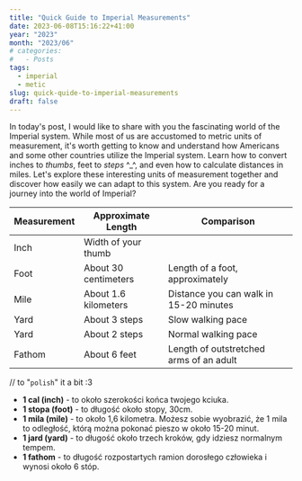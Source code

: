 ```yaml
---
title: "Quick Guide to Imperial Measurements"
date: 2023-06-08T15:16:22+41:00
year: "2023"
month: "2023/06"
# categories:
#   - Posts
tags:
  - imperial
  - metic
slug: quick-quide-to-imperial-measurements
draft: false
---
```


In today's post, I would like to share with you the fascinating world of the Imperial system. While most of us are accustomed to metric units of measurement, it's worth getting to know and understand how Americans and some other countries utilize the Imperial system. Learn how to convert inches to _thumbs_, feet to _steps_ ^\_^, and even how to calculate distances in miles. Let's explore these interesting units of measurement together and discover how easily we can adapt to this system. Are you ready for a journey into the world of Imperial?

| Measurement | Approximate Length   | Comparison                              |
| ----------- | -------------------- | --------------------------------------- |
| Inch        | Width of your thumb  |                                         |
| Foot        | About 30 centimeters | Length of a foot, approximately         |
| Mile        | About 1.6 kilometers | Distance you can walk in 15-20 minutes  |
| Yard        | About 3 steps        | Slow walking pace                       |
| Yard        | About 2 steps        | Normal walking pace                     |
| Fathom      | About 6 feet         | Length of outstretched arms of an adult |

// to "`polish`" it a bit :3

- **1 cal (inch)** - to około szerokości końca twojego kciuka.
- **1 stopa (foot)** - to długość około stopy, 30cm.
- **1 mila (mile)** - to około 1,6 kilometra. Możesz sobie wyobrazić, że 1 mila to odległość, którą można pokonać pieszo w około 15-20 minut.
- **1 jard (yard)** - to długość około trzech kroków, gdy idziesz normalnym tempem.
- **1 fathom** - to długość rozpostartych ramion dorosłego człowieka i wynosi około 6 stóp.
